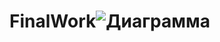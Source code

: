# FinalWork![Диаграмма](https://user-images.githubusercontent.com/123545060/228037366-7a513235-f7ff-4532-b79d-51c662574d5a.png)
